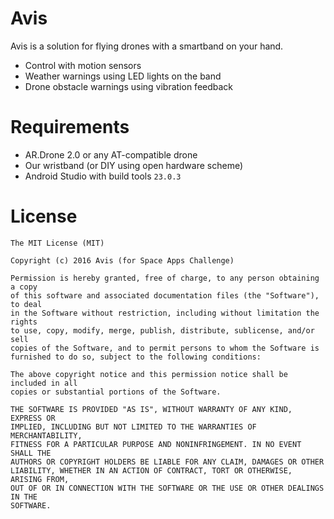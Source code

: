 # Avis

Avis is a solution for flying drones with a smartband on your hand.

* Control with motion sensors
* Weather warnings using LED lights on the band
* Drone obstacle warnings using vibration feedback

# Requirements

* AR.Drone 2.0 or any AT-compatible drone
* Our wristband (or DIY using open hardware scheme)
* Android Studio with build tools `23.0.3`

# License

```
The MIT License (MIT)

Copyright (c) 2016 Avis (for Space Apps Challenge)

Permission is hereby granted, free of charge, to any person obtaining a copy
of this software and associated documentation files (the "Software"), to deal
in the Software without restriction, including without limitation the rights
to use, copy, modify, merge, publish, distribute, sublicense, and/or sell
copies of the Software, and to permit persons to whom the Software is
furnished to do so, subject to the following conditions:

The above copyright notice and this permission notice shall be included in all
copies or substantial portions of the Software.

THE SOFTWARE IS PROVIDED "AS IS", WITHOUT WARRANTY OF ANY KIND, EXPRESS OR
IMPLIED, INCLUDING BUT NOT LIMITED TO THE WARRANTIES OF MERCHANTABILITY,
FITNESS FOR A PARTICULAR PURPOSE AND NONINFRINGEMENT. IN NO EVENT SHALL THE
AUTHORS OR COPYRIGHT HOLDERS BE LIABLE FOR ANY CLAIM, DAMAGES OR OTHER
LIABILITY, WHETHER IN AN ACTION OF CONTRACT, TORT OR OTHERWISE, ARISING FROM,
OUT OF OR IN CONNECTION WITH THE SOFTWARE OR THE USE OR OTHER DEALINGS IN THE
SOFTWARE.
```